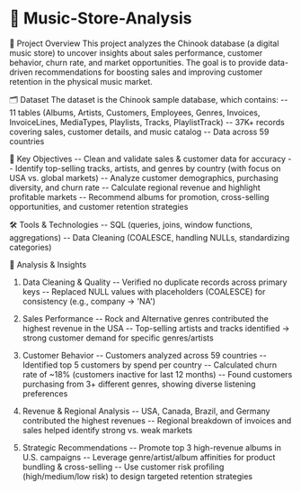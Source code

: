 # 🎵 Music-Store-Analysis

📌 Project Overview
This project analyzes the Chinook database (a digital music store) to uncover insights about sales performance, customer behavior, churn rate, and market opportunities.
The goal is to provide data-driven recommendations for boosting sales and improving customer retention in the physical music market.

🗂 Dataset
The dataset is the Chinook sample database, which contains:
-- 11 tables (Albums, Artists, Customers, Employees, Genres, Invoices, InvoiceLines, MediaTypes, Playlists, Tracks, PlaylistTrack)
-- 37K+ records covering sales, customer details, and music catalog
-- Data across 59 countries

🎯 Key Objectives
-- Clean and validate sales & customer data for accuracy
-- Identify top-selling tracks, artists, and genres by country (with focus on USA vs. global markets)
-- Analyze customer demographics, purchasing diversity, and churn rate
-- Calculate regional revenue and highlight profitable markets
-- Recommend albums for promotion, cross-selling opportunities, and customer retention strategies

🛠 Tools & Technologies
-- SQL (queries, joins, window functions, aggregations)
-- Data Cleaning (COALESCE, handling NULLs, standardizing categories)

🔑 Analysis & Insights
1. Data Cleaning & Quality
-- Verified no duplicate records across primary keys
-- Replaced NULL values with placeholders (COALESCE) for consistency (e.g., company → 'NA')

2. Sales Performance
-- Rock and Alternative genres contributed the highest revenue in the USA
-- Top-selling artists and tracks identified → strong customer demand for specific genres/artists

3. Customer Behavior
-- Customers analyzed across 59 countries
-- Identified top 5 customers by spend per country
-- Calculated churn rate of ~18% (customers inactive for last 12 months)
-- Found customers purchasing from 3+ different genres, showing diverse listening preferences

4. Revenue & Regional Analysis
-- USA, Canada, Brazil, and Germany contributed the highest revenues
-- Regional breakdown of invoices and sales helped identify strong vs. weak markets

5. Strategic Recommendations
-- Promote top 3 high-revenue albums in U.S. campaigns
-- Leverage genre/artist/album affinities for product bundling & cross-selling
-- Use customer risk profiling (high/medium/low risk) to design targeted retention strategies


